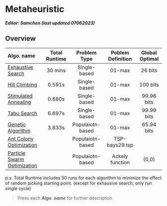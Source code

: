 # Metaheuristic

***Editor: Samchen (last updated 07062023)***

## **Overview**

Algo. name | Total Runtime | Problem Type | Poblem Definition| Global Optimal
:----|:----:|:----:|:----:|:----:
[Exhaustive Search](./document/ES.md) | 30 mins | Single-based | 01-max | 26 bits
[Hill Climbing](./document/HC.md)| 0.591s | Single-based | 01-max | 100 bits
[Stimulated Annealing](./document/SA.md) | 0.680s | Single-based | 01-max | 99.96 bits
[Tabu Search](./document/TS.md) | 6.697s | Single-based | 01-max | 99.99 bits
[Genetic Algorithm](./document/) | 3.833s | Populaiotn-based | 01-max | 65.94 bits
[Ant Colony Optimization](./document/) |  | Populaiotn-based | TSP-bays29.tsp |
[Particle Swarm Optimization](./document/) |  | Populaiotn-based | Ackely function | (0,0)

p.s. Total Runtime includes 50 runs for each algorithm to minimize the effect of random picking starting point. (except for exhausive search, only run single cycle)
> Press each ***Algo. name*** for further description

